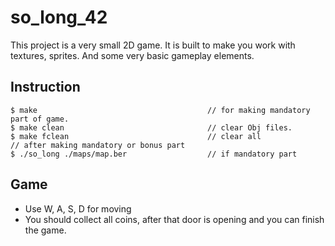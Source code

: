# so_long_42
This project is a very small 2D game. It is built to make you work with textures, sprites. And some very basic gameplay elements.

## Instruction
```
$ make                                      // for making mandatory part of game.
$ make clean                                // clear Obj files.
$ make fclean                               // clear all
// after making mandatory or bonus part
$ ./so_long ./maps/map.ber                  // if mandatory part
```

## Game
- Use W, A, S, D for moving
- You should collect all coins, after that door is opening and you can finish the game.

